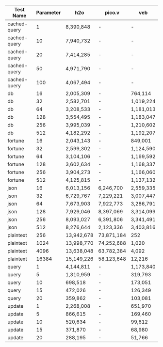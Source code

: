 | Test Name | Parameter | h2o | pico.v | veb |
| --- | --- | --- | --- | --- |
| cached-query | 1 | 8,390,848 | - | - |
| cached-query | 10 | 7,940,732 | - | - |
| cached-query | 20 | 7,414,285 | - | - |
| cached-query | 50 | 4,971,790 | - | - |
| cached-query | 100 | 4,067,494 | - | - |
| db | 16 | 2,005,309 | - | 764,114 |
| db | 32 | 2,582,701 | - | 1,019,224 |
| db | 64 | 3,208,533 | - | 1,181,013 |
| db | 128 | 3,554,495 | - | 1,183,047 |
| db | 256 | 3,995,039 | - | 1,210,602 |
| db | 512 | 4,182,292 | - | 1,192,207 |
| fortune | 16 | 2,043,143 | - | 849,001 |
| fortune | 32 | 2,599,302 | - | 1,124,590 |
| fortune | 64 | 3,104,106 | - | 1,169,592 |
| fortune | 128 | 3,602,634 | - | 1,168,337 |
| fortune | 256 | 3,904,273 | - | 1,166,060 |
| fortune | 512 | 4,125,815 | - | 1,137,132 |
| json | 16 | 6,013,156 | 6,246,700 | 2,559,335 |
| json | 32 | 6,729,767 | 7,229,221 | 3,007,447 |
| json | 64 | 7,673,903 | 7,922,773 | 3,286,791 |
| json | 128 | 7,929,046 | 8,397,069 | 3,314,099 |
| json | 256 | 8,093,027 | 6,391,806 | 3,341,491 |
| json | 512 | 8,276,644 | 2,123,336 | 3,403,816 |
| plaintext | 256 | 13,942,678 | 73,871,184 | 252 |
| plaintext | 1024 | 13,998,770 | 74,252,688 | 1,020 |
| plaintext | 4096 | 13,638,048 | 63,782,384 | 4,092 |
| plaintext | 16384 | 15,149,226 | 58,123,648 | 12,216 |
| query | 1 | 4,144,811 | - | 1,173,840 |
| query | 5 | 1,310,959 | - | 319,793 |
| query | 10 | 698,518 | - | 173,051 |
| query | 15 | 472,026 | - | 126,349 |
| query | 20 | 359,862 | - | 103,081 |
| update | 1 | 2,268,008 | - | 651,970 |
| update | 5 | 866,615 | - | 169,460 |
| update | 10 | 520,634 | - | 99,612 |
| update | 15 | 371,870 | - | 68,980 |
| update | 20 | 288,195 | - | 51,766 |

